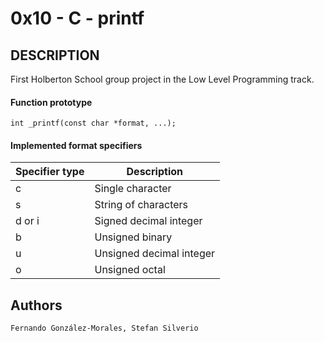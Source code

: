 # 0x10 - C - printf

## DESCRIPTION
First Holberton School group project in the Low Level Programming track.

#### Function prototype
```
int _printf(const char *format, ...);
```
#### Implemented format specifiers

| Specifier type | Description |
| --- | --- |
| c | Single character |
| s | String of characters |
| d or i | Signed decimal integer |
| b | Unsigned binary |
| u | Unsigned decimal integer |
| o | Unsigned octal |

## Authors
`Fernando González-Morales, Stefan Silverio`
